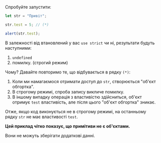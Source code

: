 
Спробуйте запустити:

```js run
let str = "Привіт";

str.test = 5; // (*)

alert(str.test); 
```

В залежності від втановлений у вас `use strict` чи ні, результати будуть наступними:
1. `undefined`
2. помилку. (строгий режим)

Чому? Давайте повторимо те, що відбувається в рядку `(*)`:

1. Коли ми намагаємося отримати доступ до `str`, створюється "об'єкт обгортка".
2. В строгому режимі, спроба запису викличе помилку.
3. В іншому випадку операція з властивістю здійсниться, об'єкт отримує `test` властивість, але після цього "об'єкт обгортка" зникає.

Отже, якщо код виконується не в строгому режимі, на останньому рядку `str` не має властивості `test`. 

**Цей приклад чітко показує, що примітиви не є об'єктами.**

Вони не можуть зберігати додаткові данні.
